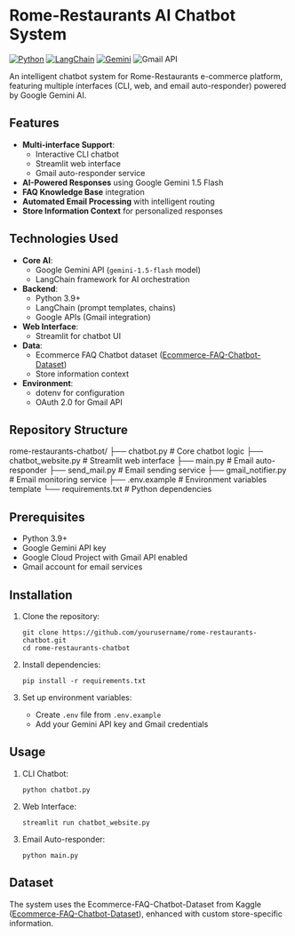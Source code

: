 # Rome-Restaurants AI Chatbot System

[![Python](https://img.shields.io/badge/Python-3.9+-blue.svg)](https://www.python.org/)
[![LangChain](https://img.shields.io/badge/LangChain-0.1.0-green.svg)](https://www.langchain.com/)
[![Gemini](https://img.shields.io/badge/Google%20Gemini-API-yellow.svg)](https://ai.google.dev/)
![Gmail API](https://img.shields.io/badge/Gmail_API-1.0-red?logo=gmail&logoColor=white)

An intelligent chatbot system for Rome-Restaurants e-commerce platform, featuring multiple interfaces (CLI, web, and email auto-responder) powered by Google Gemini AI.

## Features

- **Multi-interface Support**:
  - Interactive CLI chatbot
  - Streamlit web interface
  - Gmail auto-responder service
- **AI-Powered Responses** using Google Gemini 1.5 Flash
- **FAQ Knowledge Base** integration
- **Automated Email Processing** with intelligent routing
- **Store Information Context** for personalized responses

## Technologies Used

- **Core AI**:
  - Google Gemini API (`gemini-1.5-flash` model)
  - LangChain framework for AI orchestration
- **Backend**:
  - Python 3.9+
  - LangChain (prompt templates, chains)
  - Google APIs (Gmail integration)
- **Web Interface**:
  - Streamlit for chatbot UI
- **Data**:
  - Ecommerce FAQ Chatbot dataset ([Ecommerce-FAQ-Chatbot-Dataset](https://www.kaggle.com/datasets/saadmakhdoom/ecommerce-faq-chatbot-dataset))
  - Store information context
- **Environment**:
  - dotenv for configuration
  - OAuth 2.0 for Gmail API

## Repository Structure
rome-restaurants-chatbot/
├── chatbot.py # Core chatbot logic
├── chatbot_website.py # Streamlit web interface
├── main.py # Email auto-responder
├── send_mail.py # Email sending service
├── gmail_notifier.py # Email monitoring service
├── .env.example # Environment variables template
└── requirements.txt # Python dependencies

## Prerequisites

- Python 3.9+
- Google Gemini API key
- Google Cloud Project with Gmail API enabled
- Gmail account for email services

## Installation

1. Clone the repository:
   ```
   git clone https://github.com/yourusername/rome-restaurants-chatbot.git
   cd rome-restaurants-chatbot
   ```

2. Install dependencies:
   ```
   pip install -r requirements.txt
   ```
   
3. Set up environment variables:
   - Create `.env` file from `.env.example`
   - Add your Gemini API key and Gmail credentials

## Usage

1. CLI Chatbot:
   ```
   python chatbot.py
   ```
   
2. Web Interface:
   ```
   streamlit run chatbot_website.py
   ```

3. Email Auto-responder:
   ```
   python main.py
   ```

## Dataset
The system uses the Ecommerce-FAQ-Chatbot-Dataset from Kaggle ([Ecommerce-FAQ-Chatbot-Dataset](https://www.kaggle.com/datasets/saadmakhdoom/ecommerce-faq-chatbot-dataset)), enhanced with custom store-specific information.
